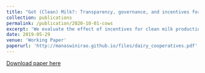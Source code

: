 ```yaml
---
title: "Got (Clean) Milk?: Transparency, governance, and incentives for cleanliness in Indian dairy cooperatives (joint with Ashish Shenoy)"
collection: publications
permalink: /publication/2020-10-01-cows
excerpt: 'We evaluate the effect of incentives for clean milk production among dairy cooperatives in rural India. In a randomized evaluation, we vary both the application of incentives as well as managers ability to control information about payments. Incentives improve cleanliness on average, but some managers choose to decline payment when they cannot control information disclosure. Opting out of payment is more frequent among managers with lower social status. We present a model of information and elite capture that highlights this trade-off between productive efficiency and distribution of rents where, in some cases, strengthening elite power can be Pareto improving. <span style="color:blue">[Link to AEA Trial Registry.](https://www.socialscienceregistry.org/trials/700)</span>'
date: 2019-05-29
venue: 'Working Paper'
paperurl: 'http://manaswinirao.github.io/files/dairy_cooperatives.pdf'
---
```


<span style="color:blue">[Download paper here](http://manaswinirao.github.io/files/dairy_cooperatives.pdf)</span>

